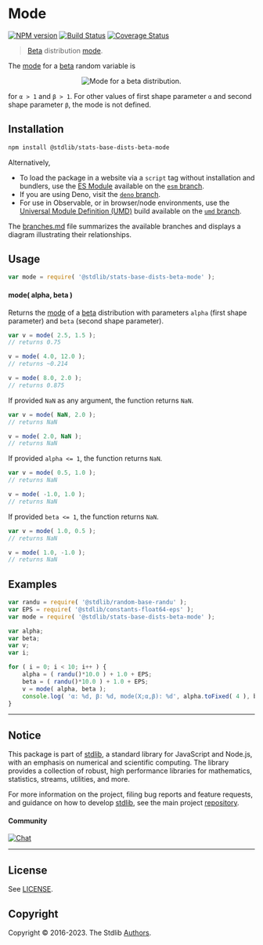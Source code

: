 <!--

@license Apache-2.0

Copyright (c) 2018 The Stdlib Authors.

Licensed under the Apache License, Version 2.0 (the "License");
you may not use this file except in compliance with the License.
You may obtain a copy of the License at

   http://www.apache.org/licenses/LICENSE-2.0

Unless required by applicable law or agreed to in writing, software
distributed under the License is distributed on an "AS IS" BASIS,
WITHOUT WARRANTIES OR CONDITIONS OF ANY KIND, either express or implied.
See the License for the specific language governing permissions and
limitations under the License.

-->

# Mode

[![NPM version][npm-image]][npm-url] [![Build Status][test-image]][test-url] [![Coverage Status][coverage-image]][coverage-url] <!-- [![dependencies][dependencies-image]][dependencies-url] -->

> [Beta][beta-distribution] distribution [mode][mode].

<!-- Section to include introductory text. Make sure to keep an empty line after the intro `section` element and another before the `/section` close. -->

<section class="intro">

The [mode][mode] for a [beta][beta-distribution] random variable is

<!-- <equation class="equation" label="eq:beta_mode" align="center" raw="\operatorname{mode}\left( X \right) = \frac{\alpha-1}{\alpha+\beta-2}" alt="Mode for a beta distribution."> -->

<div class="equation" align="center" data-raw-text="\operatorname{mode}\left( X \right) = \frac{\alpha-1}{\alpha+\beta-2}" data-equation="eq:beta_mode">
    <img src="https://cdn.jsdelivr.net/gh/stdlib-js/stdlib@51534079fef45e990850102147e8945fb023d1d0/lib/node_modules/@stdlib/stats/base/dists/beta/mode/docs/img/equation_beta_mode.svg" alt="Mode for a beta distribution.">
    <br>
</div>

<!-- </equation> -->

for `α > 1` and `β > 1`. For other values of first shape parameter `α` and second shape parameter `β`, the mode is not defined.

</section>

<!-- /.intro -->

<!-- Package usage documentation. -->

<section class="installation">

## Installation

```bash
npm install @stdlib/stats-base-dists-beta-mode
```

Alternatively,

-   To load the package in a website via a `script` tag without installation and bundlers, use the [ES Module][es-module] available on the [`esm` branch][esm-url].
-   If you are using Deno, visit the [`deno` branch][deno-url].
-   For use in Observable, or in browser/node environments, use the [Universal Module Definition (UMD)][umd] build available on the [`umd` branch][umd-url].

The [branches.md][branches-url] file summarizes the available branches and displays a diagram illustrating their relationships.

</section>

<section class="usage">

## Usage

```javascript
var mode = require( '@stdlib/stats-base-dists-beta-mode' );
```

#### mode( alpha, beta )

Returns the [mode][mode] of a [beta][beta-distribution] distribution with parameters `alpha` (first shape parameter) and `beta` (second shape parameter).

```javascript
var v = mode( 2.5, 1.5 );
// returns 0.75

v = mode( 4.0, 12.0 );
// returns ~0.214

v = mode( 8.0, 2.0 );
// returns 0.875
```

If provided `NaN` as any argument, the function returns `NaN`.

```javascript
var v = mode( NaN, 2.0 );
// returns NaN

v = mode( 2.0, NaN );
// returns NaN
```

If provided `alpha <= 1`, the function returns `NaN`.

```javascript
var v = mode( 0.5, 1.0 );
// returns NaN

v = mode( -1.0, 1.0 );
// returns NaN
```

If provided `beta <= 1`, the function returns `NaN`.

```javascript
var v = mode( 1.0, 0.5 );
// returns NaN

v = mode( 1.0, -1.0 );
// returns NaN
```

</section>

<!-- /.usage -->

<!-- Package usage notes. Make sure to keep an empty line after the `section` element and another before the `/section` close. -->

<section class="notes">

</section>

<!-- /.notes -->

<!-- Package usage examples. -->

<section class="examples">

## Examples

<!-- eslint no-undef: "error" -->

```javascript
var randu = require( '@stdlib/random-base-randu' );
var EPS = require( '@stdlib/constants-float64-eps' );
var mode = require( '@stdlib/stats-base-dists-beta-mode' );

var alpha;
var beta;
var v;
var i;

for ( i = 0; i < 10; i++ ) {
    alpha = ( randu()*10.0 ) + 1.0 + EPS;
    beta = ( randu()*10.0 ) + 1.0 + EPS;
    v = mode( alpha, beta );
    console.log( 'α: %d, β: %d, mode(X;α,β): %d', alpha.toFixed( 4 ), beta.toFixed( 4 ), v.toFixed( 4 ) );
}
```

</section>

<!-- /.examples -->

<!-- Section to include cited references. If references are included, add a horizontal rule *before* the section. Make sure to keep an empty line after the `section` element and another before the `/section` close. -->

<section class="references">

</section>

<!-- /.references -->

<!-- Section for related `stdlib` packages. Do not manually edit this section, as it is automatically populated. -->

<section class="related">

</section>

<!-- /.related -->

<!-- Section for all links. Make sure to keep an empty line after the `section` element and another before the `/section` close. -->


<section class="main-repo" >

* * *

## Notice

This package is part of [stdlib][stdlib], a standard library for JavaScript and Node.js, with an emphasis on numerical and scientific computing. The library provides a collection of robust, high performance libraries for mathematics, statistics, streams, utilities, and more.

For more information on the project, filing bug reports and feature requests, and guidance on how to develop [stdlib][stdlib], see the main project [repository][stdlib].

#### Community

[![Chat][chat-image]][chat-url]

---

## License

See [LICENSE][stdlib-license].


## Copyright

Copyright &copy; 2016-2023. The Stdlib [Authors][stdlib-authors].

</section>

<!-- /.stdlib -->

<!-- Section for all links. Make sure to keep an empty line after the `section` element and another before the `/section` close. -->

<section class="links">

[npm-image]: http://img.shields.io/npm/v/@stdlib/stats-base-dists-beta-mode.svg
[npm-url]: https://npmjs.org/package/@stdlib/stats-base-dists-beta-mode

[test-image]: https://github.com/stdlib-js/stats-base-dists-beta-mode/actions/workflows/test.yml/badge.svg?branch=main
[test-url]: https://github.com/stdlib-js/stats-base-dists-beta-mode/actions/workflows/test.yml?query=branch:main

[coverage-image]: https://img.shields.io/codecov/c/github/stdlib-js/stats-base-dists-beta-mode/main.svg
[coverage-url]: https://codecov.io/github/stdlib-js/stats-base-dists-beta-mode?branch=main

<!--

[dependencies-image]: https://img.shields.io/david/stdlib-js/stats-base-dists-beta-mode.svg
[dependencies-url]: https://david-dm.org/stdlib-js/stats-base-dists-beta-mode/main

-->

[chat-image]: https://img.shields.io/gitter/room/stdlib-js/stdlib.svg
[chat-url]: https://gitter.im/stdlib-js/stdlib/

[stdlib]: https://github.com/stdlib-js/stdlib

[stdlib-authors]: https://github.com/stdlib-js/stdlib/graphs/contributors

[umd]: https://github.com/umdjs/umd
[es-module]: https://developer.mozilla.org/en-US/docs/Web/JavaScript/Guide/Modules

[deno-url]: https://github.com/stdlib-js/stats-base-dists-beta-mode/tree/deno
[umd-url]: https://github.com/stdlib-js/stats-base-dists-beta-mode/tree/umd
[esm-url]: https://github.com/stdlib-js/stats-base-dists-beta-mode/tree/esm
[branches-url]: https://github.com/stdlib-js/stats-base-dists-beta-mode/blob/main/branches.md

[stdlib-license]: https://raw.githubusercontent.com/stdlib-js/stats-base-dists-beta-mode/main/LICENSE

[beta-distribution]: https://en.wikipedia.org/wiki/Beta_distribution

[mode]: https://en.wikipedia.org/wiki/Mode_%28statistics%29

</section>

<!-- /.links -->
